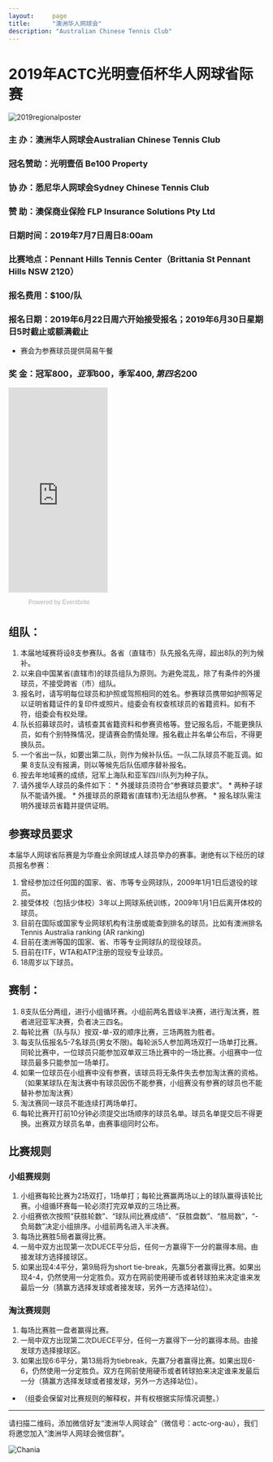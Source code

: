 ```yaml
---
layout:     page
title:      "澳洲华人网球会"
description: "Australian Chinese Tennis Club"
---
```


# 2019年ACTC光明壹佰杯华人网球省际赛

<div class="row text-center">
  <div class="col-xs-12 col-sm-12 col-md-12 col-lg-12">
    <img class="img-responsive" src="{{ site.baseurl }}/img/2019-regional-poster.jpg" alt="2019regionalposter" />
  </div>
</div>

### 主 办：澳洲华人网球会Australian Chinese Tennis Club
### 冠名赞助：光明壹佰 Be100 Property
### 协 办：悉尼华人网球会Sydney Chinese Tennis Club
### 赞 助：澳保商业保险 FLP Insurance Solutions Pty Ltd
### 日期时间：2019年7月7日周日8:00am
### 比赛地点：Pennant Hills Tennis Center（Brittania St Pennant Hills NSW 2120）
### 报名费用：$100/队
### 报名日期：2019年6月22日周六开始接受报名；2019年6月30日星期日5时截止或额满截止
* 赛会为参赛球员提供简易午餐
### 奖 金：冠军$800，亚军$600，季军$400,第四名$200

<div style="width:195px; text-align:center;" ><iframe  src="https://www.eventbrite.com.au/calendar-widget?eid=62827392422" frameborder="0" height="403" width="195" marginheight="0" marginwidth="0" scrolling="no" allowtransparency="true"></iframe><div style="font-family:Helvetica, Arial; font-size:12px; padding:10px 0 5px; margin:2px; width:195px; text-align:center;" ><a class="powered-by-eb" style="color: #ADB0B6; text-decoration: none;" target="_blank" href="http://www.eventbrite.com.au/">Powered by Eventbrite</a></div></div>

## 组队：
  1. 本届地域赛将设8支参赛队。各省（直辖市）队先报名先得，超出8队的列为候补。
  2. 以来自中国某省(直辖市)的球员组队为原则。为避免混乱，除了有条件的外援球员，不接受跨省（市）组队。
  3. 报名时，请写明每位球员和护照或驾照相同的姓名。参赛球员携带如护照等足以证明省籍证件的复印件或照片。组委会有权查核球员的省籍资料。如有不符，组委会有权处理。
  4. 队长招募球员时，请核查其省籍资料和参赛资格等。登记报名后，不能更换队员，如有个别特殊情况，提请赛会酌情处理。报名截止并名单公布后，不得更换队员。
  5. 一个省出一队，如要出第二队，则作为候补队伍。一队二队球员不能互调。如果 8支队没有报满，则以等候先后队伍顺序替补报名。
  6. 按去年地域赛的成绩，冠军上海队和亚军四川队列为种子队。
  7. 请外援华人球员的条件如下：
    * 外援球员须符合“参赛球员要求”。
    * 两种子球队不能请外援。
    * 外援球员的原籍省(直辖市)无法组队参赛。
    * 报名球队需注明外援球员省籍并提供证明。

## 参赛球员要求
本届华人网球省际赛是为华裔业余网球成人球员举办的赛事。谢绝有以下经历的球员报名参赛：
  1. 曾经参加过任何国的国家、省、市等专业网球队，2009年1月1日后退役的球员。
  2. 接受体校（包括少体校）3年以上网球系统训练，2009年1月1日后离开体校的球员。
  3. 目前在国际或国家专业网球机构有注册或能查到排名的球员。比如有澳洲排名 Tennis Australia ranking (AR ranking)
  4. 目前在澳洲等国的国家、省、市等专业网球队的现役球员。
  5. 目前在ITF，WTA和ATP注册的现役专业球员。
  6. 18周岁以下球员。

## 赛制：
  1. 8支队伍分两组，进行小组循环赛。小组前两名晋级半决赛，进行淘汰赛，胜者进冠亚军决赛，负者决三四名。
  2. 每轮比赛（队与队）按双-单-双的顺序比赛，三场两胜为胜者。
  3. 每支队伍报名5-7名球员(男女不限)。每轮派5人参加两场双打一场单打比赛。同轮比赛中，一位球员只能参加双单双三场比赛中的一场比赛。小组赛中一位球员最多只能参加一场单打。
  4. 如果一位球员在小组赛中没有参赛，该球员将无条件失去参加淘汰赛的资格。（如果某球队在淘汰赛中有球员因伤不能参赛，小组赛没有参赛的球员也不能替补参加淘汰赛）
  5. 淘汰赛同一球员不能连续打两场单打。
  6. 每轮比赛开打前10分钟必须提交出场顺序的球员名单。球员名单提交后不得更换。出赛双方球员名单，由赛事组同时公布。

## 比赛规则
### 小组赛规则
1. 小组赛每轮比赛为2场双打，1场单打；每轮比赛赢两场以上的球队赢得该轮比赛。小组循环赛每一轮必须打完双单双的三场比赛。
2. 小组赛依次按照“获胜轮数”、“球队间比赛成绩”、“获胜盘数”、“胜局数”，“-负局数”决定小组排序。小组前两名进入半决赛。
3. 每场比赛胜5局者赢得比赛。
4. 一局中双方出现第一次DUECE平分后，任何一方赢得下一分的赢得本局。由接发球方选择接球区。
5. 如果出现4:4平分，第9局将为short tie-break，先赢5分者赢得比赛。如果出现4-4，仍然使用一分定胜负。双方在网前使用硬币或者转球拍来决定谁来发最后一分（猜赢方选择发球或者接发球，另外一方选择站位）。
### 淘汰赛规则
1. 每场比赛胜一盘者赢得比赛。
2. 一局中双方出现第二次DUECE平分，任何一方赢得下一分的赢得本局。由接发球方选择接球区。
3. 如果出现6:6平分，第13局将为tiebreak，先赢7分者赢得比赛。如果出现6-6，仍然使用一分定胜负。双方在网前使用硬币或者转球拍来决定谁来发最后一分（猜赢方选择发球或者接发球，另外一方选择站位）。

* （组委会保留对比赛规则的解释权，并有权根据实际情况调整。）

<hr>
<p>请扫描二维码，添加微信好友“澳洲华人网球会”（微信号：actc-org-au），我们将邀您加入“澳洲华人网球会微信群”。</p>
<div class="row">
  <div class="col-xs-offset-1 col-xs-10 col-sm-offset-2 col-sm-8 col-md-offset-2 col-md-8 col-lg-offset-2 col-lg-8">
    <img class="img-responsive" src="https://c5.staticflickr.com/9/8179/28251007604_30faf539bc_z.jpg" alt="Chania" />
  </div>
</div>

<script src="https://www.eventbrite.com.au/static/widgets/eb_widgets.js"></script>

<script type="text/javascript">
    var exampleCallback = function() {
        console.log('Order complete!');
    };

    window.EBWidgets.createWidget({
        widgetType: 'checkout',
        eventId: '62827392422',
        modal: true,
        modalTriggerElementId: 'eventbrite-widget-modal-trigger-62827392422',
        onOrderComplete: exampleCallback
    });
</script>
